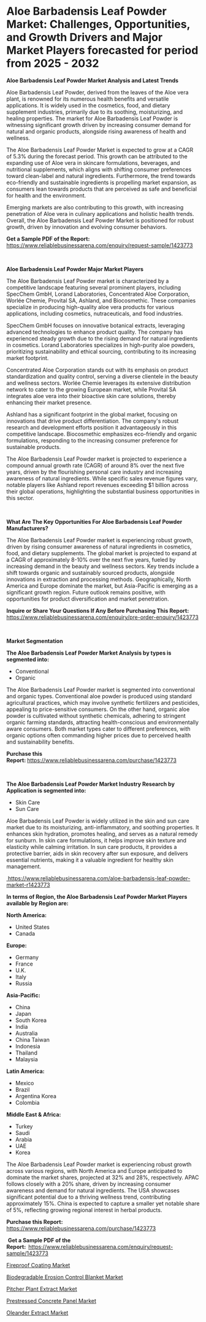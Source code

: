 <p><h1>Aloe Barbadensis Leaf Powder Market: Challenges, Opportunities, and Growth Drivers and Major Market Players forecasted for period from 2025 - 2032</h1></p><p><strong>Aloe Barbadensis Leaf Powder Market Analysis and Latest Trends</strong></p>
<p><p>Aloe Barbadensis Leaf Powder, derived from the leaves of the Aloe vera plant, is renowned for its numerous health benefits and versatile applications. It is widely used in the cosmetics, food, and dietary supplement industries, primarily due to its soothing, moisturizing, and healing properties. The market for Aloe Barbadensis Leaf Powder is witnessing significant growth driven by increasing consumer demand for natural and organic products, alongside rising awareness of health and wellness.</p><p>The Aloe Barbadensis Leaf Powder Market is expected to grow at a CAGR of 5.3% during the forecast period. This growth can be attributed to the expanding use of Aloe vera in skincare formulations, beverages, and nutritional supplements, which aligns with shifting consumer preferences toward clean-label and natural ingredients. Furthermore, the trend towards eco-friendly and sustainable ingredients is propelling market expansion, as consumers lean towards products that are perceived as safe and beneficial for health and the environment.</p><p>Emerging markets are also contributing to this growth, with increasing penetration of Aloe vera in culinary applications and holistic health trends. Overall, the Aloe Barbadensis Leaf Powder Market is positioned for robust growth, driven by innovation and evolving consumer behaviors.</p></p>
<p><strong>Get a Sample PDF of the Report:&nbsp;</strong> <a href="https://www.reliablebusinessarena.com/enquiry/request-sample/1423773?utm_campaign=2114&utm_medium=2&utm_source=Github&utm_content=ia&utm_term=30012025&utm_id=aloe-barbadensis-leaf-powder">https://www.reliablebusinessarena.com/enquiry/request-sample/1423773</a></p>
<p>&nbsp;</p>
<p><strong>Aloe Barbadensis Leaf Powder Major Market Players</strong></p>
<p><p>The Aloe Barbadensis Leaf Powder market is characterized by a competitive landscape featuring several prominent players, including SpecChem GmbH, Lorand Laboratories, Concentrated Aloe Corporation, Worlée Chemie, Provital SA, Ashland, and Biocosmethic. These companies specialize in producing high-quality aloe vera products for various applications, including cosmetics, nutraceuticals, and food industries.</p><p>SpecChem GmbH focuses on innovative botanical extracts, leveraging advanced technologies to enhance product quality. The company has experienced steady growth due to the rising demand for natural ingredients in cosmetics. Lorand Laboratories specializes in high-purity aloe powders, prioritizing sustainability and ethical sourcing, contributing to its increasing market footprint.</p><p>Concentrated Aloe Corporation stands out with its emphasis on product standardization and quality control, serving a diverse clientele in the beauty and wellness sectors. Worlée Chemie leverages its extensive distribution network to cater to the growing European market, while Provital SA integrates aloe vera into their bioactive skin care solutions, thereby enhancing their market presence.</p><p>Ashland has a significant footprint in the global market, focusing on innovations that drive product differentiation. The company's robust research and development efforts position it advantageously in this competitive landscape. Biocosmethic emphasizes eco-friendly and organic formulations, responding to the increasing consumer preference for sustainable products.</p><p>The Aloe Barbadensis Leaf Powder market is projected to experience a compound annual growth rate (CAGR) of around 8% over the next five years, driven by the flourishing personal care industry and increasing awareness of natural ingredients. While specific sales revenue figures vary, notable players like Ashland report revenues exceeding $1 billion across their global operations, highlighting the substantial business opportunities in this sector.</p></p>
<p>&nbsp;</p>
<p><strong>What Are The Key Opportunities For Aloe Barbadensis Leaf Powder Manufacturers?</strong></p>
<p><p>The Aloe Barbadensis Leaf Powder market is experiencing robust growth, driven by rising consumer awareness of natural ingredients in cosmetics, food, and dietary supplements. The global market is projected to expand at a CAGR of approximately 8-10% over the next five years, fueled by increasing demand in the beauty and wellness sectors. Key trends include a shift towards organic and sustainably sourced products, alongside innovations in extraction and processing methods. Geographically, North America and Europe dominate the market, but Asia-Pacific is emerging as a significant growth region. Future outlook remains positive, with opportunities for product diversification and market penetration.</p></p>
<p><strong>Inquire or Share Your Questions If Any Before Purchasing This Report:</strong> <a href="https://www.reliablebusinessarena.com/enquiry/pre-order-enquiry/1423773?utm_campaign=2114&utm_medium=2&utm_source=Github&utm_content=ia&utm_term=30012025&utm_id=aloe-barbadensis-leaf-powder">https://www.reliablebusinessarena.com/enquiry/pre-order-enquiry/1423773</a></p>
<p>&nbsp;</p>
<p><strong>Market Segmentation</strong></p>
<p><strong>The Aloe Barbadensis Leaf Powder Market Analysis by types is segmented into:</strong></p>
<p><ul><li>Conventional</li><li>Organic</li></ul></p>
<p><p>The Aloe Barbadensis Leaf Powder market is segmented into conventional and organic types. Conventional aloe powder is produced using standard agricultural practices, which may involve synthetic fertilizers and pesticides, appealing to price-sensitive consumers. On the other hand, organic aloe powder is cultivated without synthetic chemicals, adhering to stringent organic farming standards, attracting health-conscious and environmentally aware consumers. Both market types cater to different preferences, with organic options often commanding higher prices due to perceived health and sustainability benefits.</p></p>
<p><strong>Purchase this Report:&nbsp;</strong><a href="https://www.reliablebusinessarena.com/purchase/1423773?utm_campaign=2114&utm_medium=2&utm_source=Github&utm_content=ia&utm_term=30012025&utm_id=aloe-barbadensis-leaf-powder">https://www.reliablebusinessarena.com/purchase/1423773</a></p>
<p>&nbsp;</p>
<p><strong>The Aloe Barbadensis Leaf Powder Market Industry Research by Application is segmented into:</strong></p>
<p><ul><li>Skin Care</li><li>Sun Care</li></ul></p>
<p><p>Aloe Barbadensis Leaf Powder is widely utilized in the skin and sun care market due to its moisturizing, anti-inflammatory, and soothing properties. It enhances skin hydration, promotes healing, and serves as a natural remedy for sunburn. In skin care formulations, it helps improve skin texture and elasticity while calming irritation. In sun care products, it provides a protective barrier, aids in skin recovery after sun exposure, and delivers essential nutrients, making it a valuable ingredient for healthy skin management.</p></p>
<p><a href="https://www.reliablebusinessarena.com/aloe-barbadensis-leaf-powder-market-r1423773?utm_campaign=2114&utm_medium=2&utm_source=Github&utm_content=ia&utm_term=30012025&utm_id=aloe-barbadensis-leaf-powder">&nbsp;https://www.reliablebusinessarena.com/aloe-barbadensis-leaf-powder-market-r1423773</a></p>
<p><strong>In terms of Region, the Aloe Barbadensis Leaf Powder Market Players available by Region are:</strong></p>
<p>
    <p> <strong> North America: </strong>
        <ul>
            <li>United States</li>
            <li>Canada</li>
        </ul>
        </p> 
    <p> <strong> Europe: </strong>
        <ul>
            <li>Germany</li>
            <li>France</li>
            <li>U.K.</li>
            <li>Italy</li>
            <li>Russia</li>
        </ul>
        </p> 
    <p> <strong> Asia-Pacific: </strong>
        <ul>
            <li>China</li>
            <li>Japan</li>
            <li>South Korea</li>
            <li>India</li>
            <li>Australia</li>
            <li>China Taiwan</li>
            <li>Indonesia</li>
            <li>Thailand</li>
            <li>Malaysia</li>
        </ul>
        </p> 
    <p> <strong> Latin America: </strong>
        <ul>
            <li>Mexico</li>
            <li>Brazil</li>
            <li>Argentina Korea</li>
            <li>Colombia</li>
        </ul>
        </p> 
    <p> <strong> Middle East & Africa: </strong>
        <ul>
            <li>Turkey</li>
            <li>Saudi</li>
            <li>Arabia</li>
            <li>UAE</li>
            <li>Korea</li>
        </ul>
    </p>
    </p>
<p><p>The Aloe Barbadensis Leaf Powder market is experiencing robust growth across various regions, with North America and Europe anticipated to dominate the market shares, projected at 32% and 28%, respectively. APAC follows closely with a 20% share, driven by increasing consumer awareness and demand for natural ingredients. The USA showcases significant potential due to a thriving wellness trend, contributing approximately 15%. China is expected to capture a smaller yet notable share of 5%, reflecting growing regional interest in herbal products.</p></p>
<p><strong>Purchase this Report: </strong><a href="https://www.reliablebusinessarena.com/purchase/1423773?utm_campaign=2114&utm_medium=2&utm_source=Github&utm_content=ia&utm_term=30012025&utm_id=aloe-barbadensis-leaf-powder">https://www.reliablebusinessarena.com/purchase/1423773</a></p>
<p>&nbsp;<strong>Get a Sample PDF of the Report:&nbsp;&nbsp;</strong><a href="https://www.reliablebusinessarena.com/enquiry/request-sample/1423773?utm_campaign=2114&utm_medium=2&utm_source=Github&utm_content=ia&utm_term=30012025&utm_id=aloe-barbadensis-leaf-powder">https://www.reliablebusinessarena.com/enquiry/request-sample/1423773</a></p>
<p><strong></strong></p>
<p><p><a href="https://github.com/lizamflotow/Market-Research-Report-List-1/blob/main/fireproof-coating-market.md?utm_campaign=2114&utm_medium=2&utm_source=Github&utm_content=ia&utm_term=30012025&utm_id=aloe-barbadensis-leaf-powder">Fireproof Coating Market</a></p><p><a href="https://github.com/phephezxnf/Market-Research-Report-List-1/blob/main/biodegradable-erosion-control-blanket-market.md?utm_campaign=2114&utm_medium=2&utm_source=Github&utm_content=ia&utm_term=30012025&utm_id=aloe-barbadensis-leaf-powder">Biodegradable Erosion Control Blanket Market</a></p><p><a href="https://github.com/jeastefanowicz7816/Market-Research-Report-List-1/blob/main/pitcher-plant-extract-market.md?utm_campaign=2114&utm_medium=2&utm_source=Github&utm_content=ia&utm_term=30012025&utm_id=aloe-barbadensis-leaf-powder">Pitcher Plant Extract Market</a></p><p><a href="https://github.com/watzondechao/Market-Research-Report-List-1/blob/main/prestressed-concrete-panel-market.md?utm_campaign=2114&utm_medium=2&utm_source=Github&utm_content=ia&utm_term=30012025&utm_id=aloe-barbadensis-leaf-powder">Prestressed Concrete Panel Market</a></p><p><a href="https://github.com/oslieselotte2192/Market-Research-Report-List-1/blob/main/oleander-extract-market.md?utm_campaign=2114&utm_medium=2&utm_source=Github&utm_content=ia&utm_term=30012025&utm_id=aloe-barbadensis-leaf-powder">Oleander Extract Market</a></p></p>